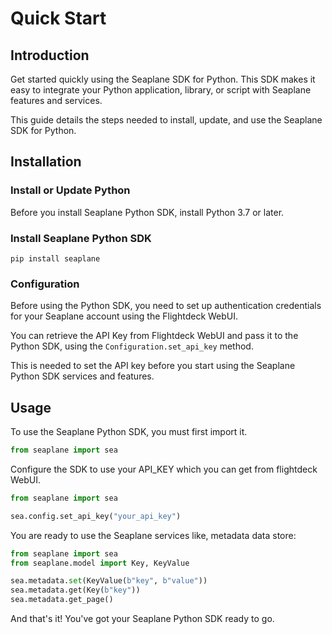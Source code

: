 Quick Start
================

## Introduction

Get started quickly using the Seaplane SDK for Python. This SDK makes it easy to integrate your Python application, library, or script with Seaplane features and services.

This guide details the steps needed to install, update, and use the Seaplane SDK for Python.

## Installation

### Install or Update Python

Before you install Seaplane Python SDK, install Python 3.7 or later.

### Install Seaplane Python SDK

```shell
pip install seaplane
```

### Configuration

Before using the Python SDK, you need to set up authentication credentials for your Seaplane account using the Flightdeck WebUI.

You can retrieve the API Key from Flightdeck WebUI and pass it to the Python SDK, using the `Configuration.set_api_key` method.

This is needed to set the API key before you start using the Seaplane Python SDK services and features.

## Usage

To use the Seaplane Python SDK, you must first import it.

```python
from seaplane import sea
```

Configure the SDK to use your API_KEY which you can get from flightdeck WebUI.

```python
from seaplane import sea

sea.config.set_api_key("your_api_key")
```

You are ready to use the Seaplane services like, metadata data store:

```python
from seaplane import sea
from seaplane.model import Key, KeyValue

sea.metadata.set(KeyValue(b"key", b"value"))
sea.metadata.get(Key(b"key"))
sea.metadata.get_page()
```

And that's it! You've got your Seaplane Python SDK ready to go.